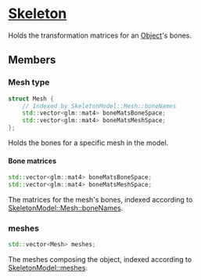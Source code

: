 # [Skeleton](Skeleton.hpp)

Holds the transformation matrices for an [Object](../Object.md)'s bones.

## Members

### Mesh type

```cpp
struct Mesh {
	// Indexed by SkeletonModel::Mesh::boneNames
	std::vector<glm::mat4> boneMatsBoneSpace;
	std::vector<glm::mat4> boneMatsMeshSpace;
};
```

Holds the bones for a specific mesh in the model.

#### Bone matrices

```cpp
std::vector<glm::mat4> boneMatsBoneSpace;
std::vector<glm::mat4> boneMatsMeshSpace;
```

The matrices for the mesh's bones, indexed according to [SkeletonModel::Mesh::boneNames](SkeletonModel.md).

### meshes

```cpp
std::vector<Mesh> meshes;
```

The meshes composing the object, indexed according to [SkeletonModel::meshes](SkeletonModel.md).